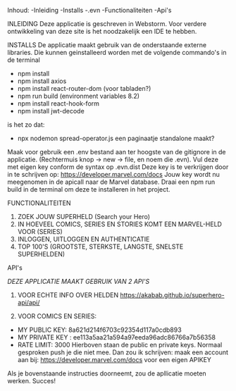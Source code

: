 Inhoud:
-Inleiding
-Installs
-.evn
-Functionaliteiten
-Api's

INLEIDING
Deze applicatie is geschreven in Webstorm. Voor verdere ontwikkeling van deze site
is het noodzakelijk een IDE te hebben.


INSTALLS 
De applicatie maakt gebruik van de onderstaande externe libraries. Die kunnen geinstalleerd worden met de volgende commando's in de terminal
- npm install
- npm install axios
- npm install react-router-dom (voor tabladen?)
- npm run build (environment variables 8.2)
- npm install react-hook-form
- npm install jwt-decode


is het zo dat:
- npx nodemon spread-operator.js een paginaatje standalone maakt?


Maak voor gebruik een .env bestand aan ter hoogste van de gitignore in de applicatie.
(Rechtermuis knop -> new -> file, en noem die .evn). 
Vul deze met eigen key conform de syntax op .evn.dist 
Deze key is te verkrijgen door in te schrijven op: https://developer.marvel.com/docs
Jouw key wordt nu meegenomen in de apicall naar de Marvel database.
Draai een npm run build in de terminal om deze te installeren in het project.

FUNCTIONALITEITEN

1) ZOEK JOUW SUPERHELD (Search your Hero)
2) IN HOEVEEL COMICS, SERIES EN STORIES KOMT EEN MARVEL-HELD VOOR (SERIES)
3) INLOGGEN, UITLOGGEN EN AUTHENTICATIE
4) TOP 100'S (GROOTSTE, STERKSTE, LANGSTE, SNELSTE SUPERHELDEN)

API's

_DEZE APPLICATIE MAAKT GEBRUIK VAN 2 API'S_
1. VOOR ECHTE INFO OVER HELDEN
  https://akabab.github.io/superhero-api/api/

2. VOOR COMICS EN SERIES:
- MY PUBLIC KEY: 8a621d214f6703c92354d117a0cdb893
- MY PRIVATE KEY : ee113a5aa21a594a97eeda96adc86766a7b56358
- RATE LIMIT: 3000
Hierboven staan de public en private keys. Normaal gesproken push je die niet mee.
Dan zou ik schrijven: maak een account aan bij: https://developer.marvel.com/docs voor een eigen APIKEY

Als je bovenstaande instructies doorneemt, zou de apllicatie moeten werken. Succes!
